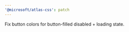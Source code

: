 ```yaml
---
'@microsoft/atlas-css': patch
---
```


Fix button colors for button-filled disabled + loading state.
